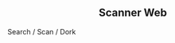 
<html>
<head>
    <meta charset="UTF-8" />
</head>
<body>
<!-- Version 1.1 -->
<h2 align="center">
Scanner Web 
</h2>
<table>
Search / Scan / Dork 
</table>
</body>
</html>
